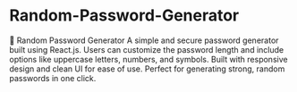 # Random-Password-Generator
🔐 Random Password Generator A simple and secure password generator built using React.js. Users can customize the password length and include options like uppercase letters, numbers, and symbols. Built with responsive design and clean UI for ease of use. Perfect for generating strong, random passwords in one click.
